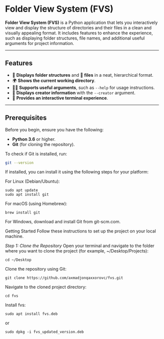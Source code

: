 # Folder View System (FVS)

**Folder View System (FVS)** is a Python application that lets you interactively view and display the structure of directories and their files in a clean and visually appealing format. It includes features to enhance the experience, such as displaying folder structures, file names, and additional useful arguments for project information.

---

## Features

- 📂 **Displays folder structures** and 📄 **files** in a neat, hierarchical format.
- 🌍 **Shows the current working directory**.
- 🧑‍💻 **Supports useful arguments**, such as `--help` for usage instructions.
- 💬 **Displays creator information** with the `--creator` argument.
- 🔄 **Provides an interactive terminal experience**.

---

## Prerequisites

Before you begin, ensure you have the following:

- **Python 3.6** or higher.
- **Git** (for cloning the repository).

To check if Git is installed, run:

```bash
git --version
```

If installed, you can install it using the following steps for your platform:

For Linux (Debian/Ubuntu):
```
sudo apt update
sudo apt install git
```
For macOS (using Homebrew):
```
brew install git
```
For Windows, download and install Git from git-scm.com.

Getting Started
Follow these instructions to set up the project on your local machine.

*Step 1: Clone the Repository*
Open your terminal and navigate to the folder where you want to clone the project (for example, ~/Desktop/Projects):
```
cd ~/Desktop
```
Clone the repository using Git:
```
git clone https://github.com/axmadjonqaxxorovc/fvs.git
```
Navigate to the cloned project directory:
```
cd fvs
```
Install fvs:
```
sudo apt install fvs.deb
```
or
```
sudo dpkg -i fvs_updated_version.deb
```
